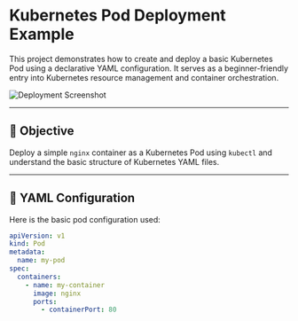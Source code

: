 # Kubernetes Pod Deployment Example

This project demonstrates how to create and deploy a basic Kubernetes Pod using a declarative YAML configuration. It serves as a beginner-friendly entry into Kubernetes resource management and container orchestration.

![Deployment Screenshot](https://github.com/user-attachments/assets/10951f8f-fae5-4991-98f8-bbb8e84bc29f)

---

## 📌 Objective

Deploy a simple `nginx` container as a Kubernetes Pod using `kubectl` and understand the basic structure of Kubernetes YAML files.

---

## 🧱 YAML Configuration

Here is the basic pod configuration used:

```yaml
apiVersion: v1
kind: Pod
metadata:
  name: my-pod
spec:
  containers:
    - name: my-container
      image: nginx
      ports:
        - containerPort: 80
